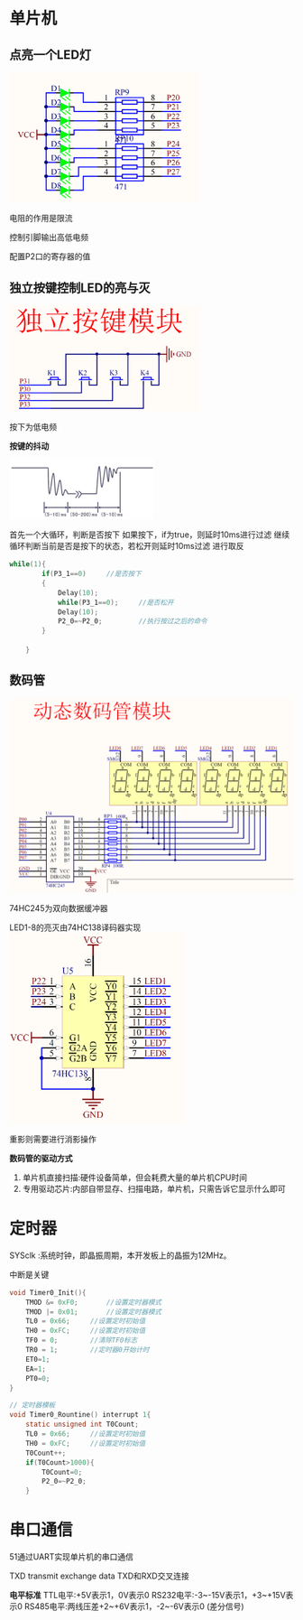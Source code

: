 # 单片机

## 点亮一个LED灯

<img src="./Readme.assets/image-20221220140151570.png" alt="image-20221220140151570" style="zoom:33%;" />

电阻的作用是限流

控制引脚输出高低电频 

配置P2口的寄存器的值

## 独立按键控制LED的亮与灭

<img src="./Readme.assets/image-20221220154939704.png" alt="image-20221220154939704" style="zoom:33%;" />

按下为低电频

**按键的抖动**

<img src="./Readme.assets/image-20221220161822815.png" alt="image-20221220161822815" style="zoom:25%;" />

首先一个大循环，判断是否按下
如果按下，if为true，则延时10ms进行过滤
继续循环判断当前是否是按下的状态，若松开则延时10ms过滤
进行取反

```c
while(1){
		if(P3_1==0)		//是否按下
		{
			Delay(10);
			while(P3_1==0);		//是否松开
			Delay(10);
			P2_0=~P2_0;			//执行按过之后的命令
		}
	
	}
```

## 数码管

<img src="./Readme.assets/image-20221221140407008.png" alt="image-20221221140407008" style="zoom:50%;" />

74HC245为双向数据缓冲器

LED1-8的亮灭由74HC138译码器实现<img src="./Readme.assets/image-20221221142627841.png" alt="image-20221221142627841" style="zoom:33%;" />

重影则需要进行消影操作

**数码管的驱动方式**

1. 单片机直接扫描:硬件设备简单，但会耗费大量的单片机CPU时间
2. 专用驱动芯片:内部自带显存、扫描电路，单片机，只需告诉它显示什么即可

# 定时器

SYSclk :系统时钟，即晶振周期，本开发板上的晶振为12MHz。

中断是关键



```c
void Timer0_Init(){
	TMOD &= 0xF0;		//设置定时器模式
	TMOD |= 0x01;		//设置定时器模式
	TL0 = 0x66;		//设置定时初始值
	TH0 = 0xFC;		//设置定时初始值
	TF0 = 0;		//清除TF0标志
	TR0 = 1;		//定时器0开始计时
	ET0=1;
	EA=1;
	PT0=0;
}
```

```c
// 定时器模板
void Timer0_Rountine() interrupt 1{
	static unsigned int T0Count;
	TL0 = 0x66;		//设置定时初始值
	TH0 = 0xFC;		//设置定时初始值
	T0Count++;
	if(T0Count>1000){
		T0Count=0;
		P2_0=~P2_0;
	}
```

# 串口通信

51通过UART实现单片机的串口通信

TXD transmit exchange data
TXD和RXD交叉连接

**电平标准**
TTL电平:+5V表示1，0V表示0
RS232电平:-3\~-15V表示1，+3~+15V表示0
RS485电平:两线压差+2\~+6V表示1，-2~-6V表示0 (差分信号)
